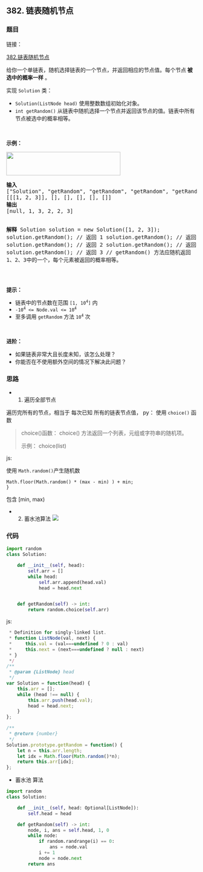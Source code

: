 ## 382. 链表随机节点

### 题目

链接：

[382.链表随机节点](https://leetcode-cn.com/problems/linked-list-random-node/)

<div class="notranslate"><p>给你一个单链表，随机选择链表的一个节点，并返回相应的节点值。每个节点<strong> 被选中的概率一样</strong> 。</p>

<p>实现 <code>Solution</code> 类：</p>

<ul>
	<li><code>Solution(ListNode head)</code> 使用整数数组初始化对象。</li>
	<li><code>int getRandom()</code> 从链表中随机选择一个节点并返回该节点的值。链表中所有节点被选中的概率相等。</li>
</ul>

<p>&nbsp;</p>

<p><strong>示例：</strong></p>
<img style="width: 302px; height: 62px;" src="https://assets.leetcode.com/uploads/2021/03/16/getrand-linked-list.jpg" alt="">
<pre><strong>输入</strong>
["Solution", "getRandom", "getRandom", "getRandom", "getRandom", "getRandom"]
[[[1, 2, 3]], [], [], [], [], []]
<strong>输出</strong>
[null, 1, 3, 2, 2, 3]

<strong>解释</strong>
Solution solution = new Solution([1, 2, 3]);
solution.getRandom(); // 返回 1
solution.getRandom(); // 返回 3
solution.getRandom(); // 返回 2
solution.getRandom(); // 返回 2
solution.getRandom(); // 返回 3
// getRandom() 方法应随机返回 1、2、3中的一个，每个元素被返回的概率相等。</pre>

<p>&nbsp;</p>

<p><strong>提示：</strong></p>

<ul>
	<li>链表中的节点数在范围 <code>[1, 10<sup>4</sup>]</code> 内</li>
	<li><code>-10<sup>4</sup> &lt;= Node.val &lt;= 10<sup>4</sup></code></li>
	<li>至多调用&nbsp;<code>getRandom</code> 方法 <code>10<sup>4</sup></code> 次</li>
</ul>

<p>&nbsp;</p>

<p><strong>进阶：</strong></p>

<ul>
	<li>如果链表非常大且长度未知，该怎么处理？</li>
	<li>你能否在不使用额外空间的情况下解决此问题？</li>
</ul>
</div>


### 思路

- 1. 遍历全部节点
    
遍历完所有的节点，相当于 每次已知 所有的链表节点值，
py： 
使用 `choice()` 函数
> choice()函数： choice() 方法返回一个列表，元组或字符串的随机项。
> 
> 示例： choice(list)
> 
js:

使用 `Math.random()`产生随机数
```
Math.floor(Math.random() * (max - min) ) + min;
}
```
包含 [min, max)

- 2.  蓄水池算法
![](https://xd-imgsubmit.oss-cn-beijing.aliyuncs.com/images/2022-01-20-t42ADX.png)


### 代码

```python
import random 
class Solution:

    def __init__(self, head):
        self.arr = []
        while head:
            self.arr.append(head.val)
            head = head.next


    def getRandom(self) -> int:
        return random.choice(self.arr)
```
js:

```js
 * Definition for singly-linked list.
 * function ListNode(val, next) {
 *     this.val = (val===undefined ? 0 : val)
 *     this.next = (next===undefined ? null : next)
 * }
 */
/**
 * @param {ListNode} head
 */
var Solution = function(head) {
    this.arr = [];
    while (head !== null) {
        this.arr.push(head.val);
        head = head.next;
    }
};

/**
 * @return {number}
 */
Solution.prototype.getRandom = function() {
    let n = this.arr.length;
    let idx = Math.floor(Math.random()*n);
    return this.arr[idx];
};
```

- 蓄水池 算法



```python
import random
class Solution:

    def __init__(self, head: Optional[ListNode]):
        self.head = head

    def getRandom(self) -> int:
        node, i, ans = self.head, 1, 0
        while node:
            if random.randrange(i) == 0:
                ans = node.val
            i += 1
            node = node.next
        return ans
```
